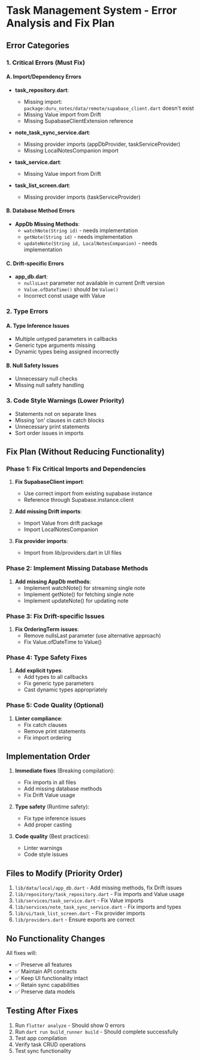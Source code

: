 # Task Management System - Error Analysis and Fix Plan

## Error Categories

### 1. Critical Errors (Must Fix)

#### A. Import/Dependency Errors
- **task_repository.dart**:
  - Missing import: `package:duru_notes/data/remote/supabase_client.dart` doesn't exist
  - Missing Value import from Drift
  - Missing SupabaseClientExtension reference

- **note_task_sync_service.dart**: 
  - Missing provider imports (appDbProvider, taskServiceProvider)
  - Missing LocalNotesCompanion import

- **task_service.dart**:
  - Missing Value import from Drift

- **task_list_screen.dart**:
  - Missing provider imports (taskServiceProvider)

#### B. Database Method Errors
- **AppDb Missing Methods**:
  - `watchNote(String id)` - needs implementation
  - `getNote(String id)` - needs implementation  
  - `updateNote(String id, LocalNotesCompanion)` - needs implementation

#### C. Drift-specific Errors
- **app_db.dart**:
  - `nullsLast` parameter not available in current Drift version
  - `Value.ofDateTime()` should be `Value()`
  - Incorrect const usage with Value

### 2. Type Errors

#### A. Type Inference Issues
- Multiple untyped parameters in callbacks
- Generic type arguments missing
- Dynamic types being assigned incorrectly

#### B. Null Safety Issues
- Unnecessary null checks
- Missing null safety handling

### 3. Code Style Warnings (Lower Priority)

- Statements not on separate lines
- Missing 'on' clauses in catch blocks
- Unnecessary print statements
- Sort order issues in imports

## Fix Plan (Without Reducing Functionality)

### Phase 1: Fix Critical Imports and Dependencies

1. **Fix SupabaseClient import**:
   - Use correct import from existing supabase instance
   - Reference through Supabase.instance.client

2. **Add missing Drift imports**:
   - Import Value from drift package
   - Import LocalNotesCompanion

3. **Fix provider imports**:
   - Import from lib/providers.dart in UI files

### Phase 2: Implement Missing Database Methods

1. **Add missing AppDb methods**:
   - Implement watchNote() for streaming single note
   - Implement getNote() for fetching single note
   - Implement updateNote() for updating note

### Phase 3: Fix Drift-specific Issues

1. **Fix OrderingTerm issues**:
   - Remove nullsLast parameter (use alternative approach)
   - Fix Value.ofDateTime to Value()

### Phase 4: Type Safety Fixes

1. **Add explicit types**:
   - Add types to all callbacks
   - Fix generic type parameters
   - Cast dynamic types appropriately

### Phase 5: Code Quality (Optional)

1. **Linter compliance**:
   - Fix catch clauses
   - Remove print statements
   - Fix import ordering

## Implementation Order

1. **Immediate fixes** (Breaking compilation):
   - Fix imports in all files
   - Add missing database methods
   - Fix Drift Value usage

2. **Type safety** (Runtime safety):
   - Fix type inference issues
   - Add proper casting

3. **Code quality** (Best practices):
   - Linter warnings
   - Code style issues

## Files to Modify (Priority Order)

1. `lib/data/local/app_db.dart` - Add missing methods, fix Drift issues
2. `lib/repository/task_repository.dart` - Fix imports and Value usage
3. `lib/services/task_service.dart` - Fix Value imports
4. `lib/services/note_task_sync_service.dart` - Fix imports and types
5. `lib/ui/task_list_screen.dart` - Fix provider imports
6. `lib/providers.dart` - Ensure exports are correct

## No Functionality Changes

All fixes will:
- ✅ Preserve all features
- ✅ Maintain API contracts
- ✅ Keep UI functionality intact
- ✅ Retain sync capabilities
- ✅ Preserve data models

## Testing After Fixes

1. Run `flutter analyze` - Should show 0 errors
2. Run `dart run build_runner build` - Should complete successfully
3. Test app compilation
4. Verify task CRUD operations
5. Test sync functionality
